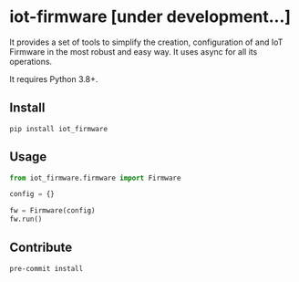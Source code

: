 # iot-firmware [under development...]

It provides a set of tools to simplify the creation, configuration of and IoT Firmware
in the most robust and easy way. It uses async for all its operations.

It requires Python 3.8+.

## Install

```shell
pip install iot_firmware
```

## Usage

```python
from iot_firmware.firmware import Firmware

config = {}

fw = Firmware(config)
fw.run()
```


## Contribute

```shell
pre-commit install
```

